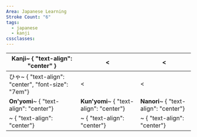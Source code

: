 ```yaml
---
Area: Japanese Learning
Stroke Count: "6"
tags:
  - japanese
  - kanji
cssclasses:
---
```


| Kanji~ { "text-align": "center" }                 | <                                       | <                                     |
| ------------------------------------------------- | --------------------------------------- | ------------------------------------- |
| ひゃ~ { "text-align": "center", "font-size": "7em"} | <                                       | <                                     |
| **On'yomi**~ { "text-align": "center"}            | **Kun'yomi**~ { "text-align": "center"} | **Nanori**~ { "text-align": "center"} |
| ~ { "text-align": "center"}                       | ~ { "text-align": "center"}             | ~ { "text-align": "center"}           |
